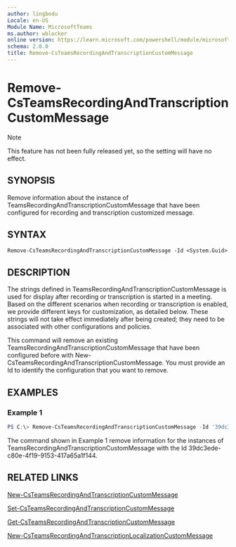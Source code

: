 ```yaml
---
author: lingbodu
Locale: en-US
Module Name: MicrosoftTeams
ms.author: wblocker
online version: https://learn.microsoft.com/powershell/module/microsoftteams/Remove-CsTeamsRecordingAndTranscriptionCustomMessage
schema: 2.0.0
title: Remove-CsTeamsRecordingAndTranscriptionCustomMessage
---
```


# Remove-CsTeamsRecordingAndTranscriptionCustomMessage
> [!NOTE]
> This feature has not been fully released yet, so the setting will have no effect.

## SYNOPSIS

Remove information about the instance of TeamsRecordingAndTranscriptionCustomMessage that have been configured for recording and transcription customized message.
## SYNTAX

```
Remove-CsTeamsRecordingAndTranscriptionCustomMessage -Id <System.Guid>
```

## DESCRIPTION
The strings defined in TeamsRecordingAndTranscriptionCustomMessage is used for display after recording or transcription is started in a meeting. 
Based on the different scenarios when recording or transcription is enabled, we provide different keys for customization, as detailed below. 
These strings will not take effect immediately after being created; they need to be associated with other configurations and policies.

This command will remove an existing TeamsRecordingAndTranscriptionCustomMessage that have been configured before with New-CsTeamsRecordingAndTranscriptionCustomMessage. You must provide an Id to identify the configuration that you want to remove.

## EXAMPLES

### Example 1
```powershell
PS C:\> Remove-CsTeamsRecordingAndTranscriptionCustomMessage -Id '39dc3ede-c80e-4f19-9153-417a65a1f144'
```
The command shown in Example 1 remove information for the instances of TeamsRecordingAndTranscriptionCustomMessage with the Id 39dc3ede-c80e-4f19-9153-417a65a1f144.

## RELATED LINKS
[New-CsTeamsRecordingAndTranscriptionCustomMessage](https://learn.microsoft.com/powershell/module/microsoftteams/new-CsTeamsRecordingAndTranscriptionCustomMessage)

[Set-CsTeamsRecordingAndTranscriptionCustomMessage](https://learn.microsoft.com/powershell/module/microsoftteams/set-CsTeamsRecordingAndTranscriptionCustomMessage)

[Get-CsTeamsRecordingAndTranscriptionCustomMessage](https://learn.microsoft.com/powershell/module/microsoftteams/Get-CsTeamsRecordingAndTranscriptionCustomMessage)

[New-CsTeamsRecordingAndTranscriptionLocalizationCustomMessage](https://learn.microsoft.com/powershell/module/microsoftteams/new-CsTeamsRecordingAndTranscriptionLocalizationCustomMessage)
